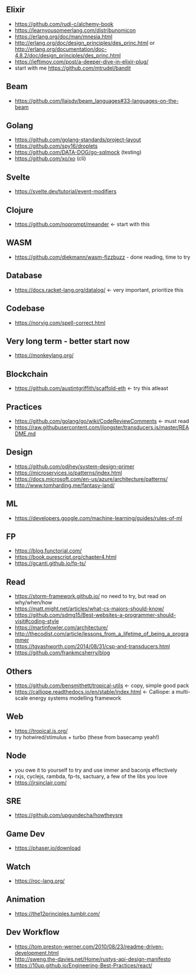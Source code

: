 ## Elixir
- https://github.com/rudi-c/alchemy-book
- https://learnyousomeerlang.com/distribunomicon
- https://erlang.org/doc/man/mnesia.html
- http://erlang.org/doc/design_principles/des_princ.html or http://erlang.org/documentation/doc-4.8.2/doc/design_principles/des_princ.html
- https://ieftimov.com/post/a-deeper-dive-in-elixir-plug/
- start with me https://github.com/mtrudel/bandit

## Beam
- https://github.com/llaisdy/beam_languages#33-languages-on-the-beam

## Golang
- https://github.com/golang-standards/project-layout
- https://github.com/spy16/droplets
- https://github.com/DATA-DOG/go-sqlmock (testing)
- https://github.com/xo/xo (cli)

## Svelte
- https://svelte.dev/tutorial/event-modifiers

## Clojure
- https://github.com/noprompt/meander <- start with this

## WASM
- https://github.com/diekmann/wasm-fizzbuzz - done reading, time to try

## Database
- https://docs.racket-lang.org/datalog/ <- very important, prioritize this

## Codebase
- https://norvig.com/spell-correct.html

## Very long term - better start now
- https://monkeylang.org/

## Blockchain
- https://github.com/austintgriffith/scaffold-eth <- try this atleast

## Practices
- https://github.com/golang/go/wiki/CodeReviewComments <- must read
- https://raw.githubusercontent.com/jlongster/transducers.js/master/README.md

## Design
- https://github.com/odjhey/system-design-primer
- https://microservices.io/patterns/index.html
- https://docs.microsoft.com/en-us/azure/architecture/patterns/
- http://www.tomharding.me/fantasy-land/

## ML
- https://developers.google.com/machine-learning/guides/rules-of-ml

## FP
- https://blog.functorial.com/
- https://book.purescript.org/chapter4.html
- https://gcanti.github.io/fp-ts/

## Read
- https://storm-framework.github.io/ no need to try, but read on why/when/how
- https://matt.might.net/articles/what-cs-majors-should-know/
- https://github.com/sdmg15/Best-websites-a-programmer-should-visit#coding-style
- https://martinfowler.com/architecture/
- http://thecodist.com/article/lessons_from_a_lifetime_of_being_a_programmer
- https://tgvashworth.com/2014/08/31/csp-and-transducers.html
- https://github.com/frankmcsherry/blog

## Others 
- https://github.com/bensmithett/tropical-utils <- copy, simple good pack
- https://calliope.readthedocs.io/en/stable/index.html <- Calliope: a multi-scale energy systems modelling framework

## Web
- https://tropical.js.org/
- try hotwired/stimulus + turbo (these from basecamp yeah!)

## Node
- you owe it to yourself to try and use immer and baconjs effectively
- rxjs, cyclejs, rambda, fp-ts, sactuary, a few of the libs you love
- https://jrsinclair.com/

## SRE
- https://github.com/upgundecha/howtheysre

## Game Dev
- https://phaser.io/download

## Watch
- https://roc-lang.org/

## Animation
- https://the12principles.tumblr.com/

## Dev Workflow
- https://tom.preston-werner.com/2010/08/23/readme-driven-development.html
- http://sweng.the-davies.net/Home/rustys-api-design-manifesto
- https://10up.github.io/Engineering-Best-Practices/react/
